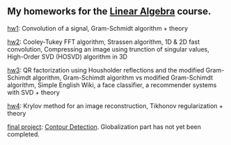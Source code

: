 ## My homeworks for the [Linear Algebra](https://github.com/oseledets/nla2015) course.

[hw1](hw1.ipynb): Convolution of a signal, Gram-Schmidt algorithm + theory   

[hw2](hw2.ipynb): Cooley-Tukey FFT algorithm, Strassen algorithm, 1D & 2D fast convolution, Compressing an image using trunction of singular values, High-Order SVD (HOSVD) algorithm in 3D

[hw3](hw3.ipynb): QR factorization using Housholder reflections and the modified Gram-Schimdt algorithm, Gram-Schimdt algorithm vs modified Gram-Schimdt algorithm, Simple English Wiki, a face classifier, a recommender systems with SVD + theory

[hw4](hw4.ipynb):  Krylov method for an image reconstruction, Tikhonov regularization + theory

[final project](berkeley.ipynb): [Contour Detection](http://www.cs.berkeley.edu/~arbelaez/publications/amfm_pami2011.pdf). Globalization part has not yet been completed. 
 
